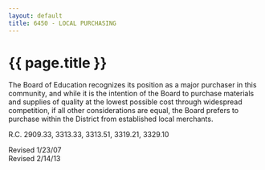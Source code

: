 ```yaml
---
layout: default
title: 6450 - LOCAL PURCHASING
---
```


{{ page.title }}
================

The Board of Education recognizes its position as a major purchaser in
this community, and while it is the intention of the Board to purchase
materials and supplies of quality at the lowest possible cost through
widespread competition, if all other considerations are equal, the Board
prefers to purchase within the District from established local
merchants.

R.C. 2909.33, 3313.33, 3313.51, 3319.21, 3329.10

Revised 1/23/07\
 Revised 2/14/13
